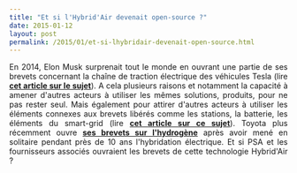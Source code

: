 ```yaml
---
title: "Et si l'Hybrid'Air devenait open-source ?"
date: 2015-01-12
layout: post
permalink: /2015/01/et-si-lhybridair-devenait-open-source.html
---
```


<p style="text-align: justify">En 2014, Elon Musk surprenait tout le monde en ouvrant une partie de ses brevets concernant la chaîne de traction électrique des véhicules Tesla (lire <a href="/2014/06/brevets-open-source-et-innovations.html" target="_blank"><strong>cet article sur le sujet</strong></a>). A cela plusieurs raisons et notamment la capacité à amener d'autres acteurs à utiliser les mêmes solutions, produits, pour ne pas rester seul. Mais également pour attirer d'autres acteurs à utiliser les éléments connexes aux brevets libérés comme les stations, la batterie, les éléments du smart-grid (lire <a href="/2014/12/vincent-musk-et-elon-bollore-et-vice-versa.html" target="_blank"><strong>cet article sur ce sujet</strong></a>). Toyota plus récemment ouvre <a href="http://www.usinenouvelle.com/article/toyota-libere-ses-brevets-dans-la-pile-a-combustible.N306050" target="_blank"><strong>ses brevets sur l'hydrogène</strong></a> après avoir mené en solitaire pendant près de 10 ans l'hybridation électrique. Et si PSA et les fournisseurs associés ouvraient les brevets de cette technologie Hybrid'Air ?</p> <p style="text-align: justify"> </p> <p style="text-align: justify"> </p>